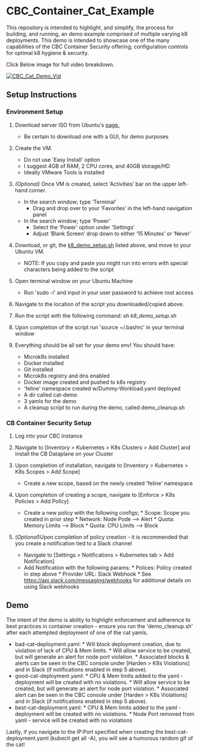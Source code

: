 # CBC_Container_Cat_Example


This repository is intended to highlight, and simplify, the process for building, and running, an demo example comprised of multiple varying k8 deployments. This demo is intended to showcase one of the many capabilities of the CBC Container Security offering; configuration controls for optimal k8 hygiene & security. 

Click Below image for full video breakdown.

[![CBC_Cat_Demo_Vid](https://i9.ytimg.com/vi/Tay6iOislKU/mq1.jpg?sqp=COyM_4EG&rs=AOn4CLAvgZQTgrUq5hnt2qqdQCRkhQf_Iw)](https://youtu.be/Tay6iOislKU)


## Setup Instructions

### Environment Setup
1. Download server ISO from Ubuntu's [page.](https://releases.ubuntu.com/20.04/)
    * Be certain to download one with a GUI, for demo purposes
    
2. Create the VM.
    * Do not use 'Easy Install' option
    * I suggest 4GB of RAM, 2 CPU cores, and 40GB storage/HD
    * Ideally VMware Tools is installed
    
3. _(Optional)_ Once VM is created, select ‘Activities’ bar on the upper left-hand corner.
    * In the search window; type ‘Terminal’
      * Drag and drop over to your ‘Favorites’ in the left-hand navigation panel
    * In the search window; type ‘Power’
      * Select the ‘Power’ option under ‘Settings’
      * Adjust ‘Blank Screen’ drop down to either ‘15 Minutes’ or ‘Never’
      
4. Download, or git, the [k8_demo_setup.sh]() listed above, and move to your Ubuntu VM.
    * NOTE: If you copy and paste you might run into errors with special characters being added to the script
    
5. Open terminal window on your Ubuntu Machine
    * Run 'sudo -i' and input in your user password to achieve root access
    
6. Navigate to the location of the script you downloaded/copied above.

7. Run the script with the following command: _sh k8_demo_setup.sh_

8. Upon completion of the script run 'source  ~/.bashrc' in your terminal window

9. Everything should be all set for your demo env! You should have:
      * Microk8s installed
      * Docker installed
      * Git installed
      * Microk8s registry and dns enabled
      * Docker image created and pushed to k8s registry
      * 'feline' namespace created w/Dummy-Workload.yaml deployed
      * A dir called cat-demo
      * 3 yamls for the demo
      * A cleanup script to run during the demo, called demo_cleanup.sh

### CB Container Security Setup

1. Log into your CBC instance

2. Navigate to \[Inventory > Kubernetes > K8s Clusters > Add Cluster\] and install the CB Dataplane on your Cluster

3. Upon completion of installation, navigate to \[Inventory > Kubernetes > K8s Scopes > Add Scope\]
      * Create a new scope, based on the newly created 'feline' namespace

4. Upon completion of creating a scope, navigate to \[Enforce > K8s Policies > Add Policy\]
      * Create a new policy with the following configs;
            * Scope: Scope you created in prior step
            * Network: Node Pode --> Alert
            * Quota: Memory Limits --> Block
            * Quota: CPU Limits --> Block

5. (_Optional_)Upon completion of policy creation - it is recommended that you create a notification tied to a Slack channel
      * Navigate to \[Settings > Notifications > Kubernetes tab > Add Notification\]
      * Add Notification with the following params:
            * Polices: Policy created in step above
            * Provider URL: Slack Webhook
                  * See https://api.slack.com/messaging/webhooks for additional details on using Slack webhooks

## Demo 

The intent of the demo is ability to highlight enforcement and adherence to best practices in container creation - ensure you run the 'demo_cleanup.sh' after each attempted deployment of one of the cat yamls.

   * bad-cat-deployment.yaml:
         * Will block deployment creation, due to violation of lack of CPU & Mem limits. 
         * Will allow service to be created, but will generate an alert for node port violation.
               *  Associated blocks & alerts can be seen in the CBC console under \[Harden > K8s Violations\] and in Slack (if notifications enabled in step 5 above).
   * good-cat-deployment.yaml:
         * CPU & Mem limits added to the yaml - deployment will be created with no violations.
         * Will allow service to be created, but will generate an alert for node port violation.
               *  Associated alert can be seen in the CBC console under \[Harden > K8s Violations\] and in Slack (if notifications enabled in step 5 above).
   * best-cat-deployment.yaml:
         * CPU & Mem limits added to the yaml - deployment will be created with no violations.
         * Node Port removed from yaml - service will be created with no violations
 
Lastly, if you navigate to the IP:Port specified when creating the best-cat-deployment.yaml (kubectl get all -A), you will see a humorous random gif of the cat!



    
      
      

    
